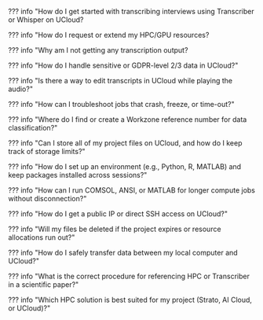 ??? info "How do I get started with transcribing interviews using Transcriber or Whisper on UCloud?


??? info "How do I request or extend my HPC/GPU resources?
    

??? info "Why am I not getting any transcription output?
    

??? info "How do I handle sensitive or GDPR-level 2/3 data in UCloud?"
    
    
??? info "Is there a way to edit transcripts in UCloud while playing the audio?"
    

??? info "How can I troubleshoot jobs that crash, freeze, or time-out?"
    

??? info "Where do I find or create a Workzone reference number for data classification?"
    

??? info "Can I store all of my project files on UCloud, and how do I keep track of storage limits?"
    

??? info "How do I set up an environment (e.g., Python, R, MATLAB) and keep packages installed across sessions?"
    

??? info "How can I run COMSOL, ANSI, or MATLAB for longer compute jobs without disconnection?"
    

??? info "How do I get a public IP or direct SSH access on UCloud?"
    

??? info "Will my files be deleted if the project expires or resource allocations run out?"
    

??? info "How do I safely transfer data between my local computer and UCloud?"
    

??? info "What is the correct procedure for referencing HPC or Transcriber in a scientific paper?"
    

??? info "Which HPC solution is best suited for my project (Strato, AI Cloud, or UCloud)?"
    
